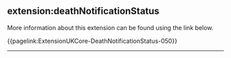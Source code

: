 ## extension:deathNotificationStatus

More information about this extension can be found using the link below.

{{pagelink:ExtensionUKCore-DeathNotificationStatus-050}}

---
